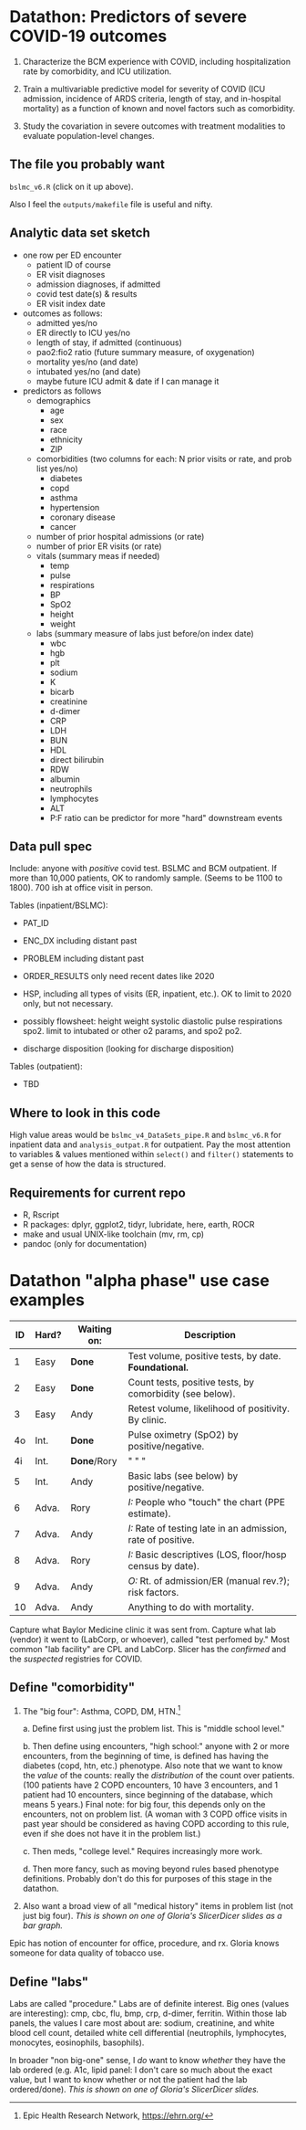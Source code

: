 Datathon: Predictors of severe COVID-19 outcomes
========

1. Characterize the BCM experience with COVID, including
hospitalization rate by comorbidity, and ICU utilization.

2. Train a multivariable predictive model for severity of COVID (ICU
admission, incidence of ARDS criteria, length of stay, and in-hospital
mortality) as a function of known and novel factors such as
comorbidity.

3. Study the covariation in severe outcomes with treatment modalities
to evaluate population-level changes.

The file you probably want
--------

`bslmc_v6.R` (click on it up above).

Also I feel the `outputs/makefile` file is useful and nifty.

Analytic data set sketch
--------

* one row per ED encounter
    * patient ID of course
    * ER visit diagnoses
    * admission diagnoses, if admitted
    * covid test date(s) & results
    * ER visit index date
* outcomes as follows:
    * admitted yes/no
    * ER directly to ICU yes/no
    * length of stay, if admitted (continuous)
    * pao2:fio2 ratio (future summary measure, of oxygenation)
    * mortality yes/no (and date)
    * intubated yes/no (and date)
    * maybe future ICU admit & date if I can manage it
* predictors as follows
    * demographics
        * age
        * sex
        * race
        * ethnicity
        * ZIP
    * comorbidities (two columns for each: N prior visits or rate, and prob list yes/no)
        * diabetes
        * copd
        * asthma
        * hypertension
        * coronary disease
        * cancer
    * number of prior hospital admissions (or rate)
    * number of prior ER visits (or rate)
    * vitals (summary meas if needed)
        * temp
        * pulse
        * respirations
        * BP
        * SpO2
        * height
        * weight
    * labs (summary measure of labs just before/on index date)
        * wbc
        * hgb
        * plt
        * sodium
        * K
        * bicarb
        * creatinine
        * d-dimer
        * CRP
        * LDH
        * BUN
        * HDL
        * direct bilirubin
        * RDW
        * albumin
        * neutrophils
        * lymphocytes
        * ALT
        * P:F ratio can be predictor for more "hard" downstream events

Data pull spec
--------

Include: anyone with *positive* covid test. BSLMC and BCM outpatient.
If more than 10,000 patients, OK to randomly sample. (Seems to be 1100
to 1800). 700 ish at office visit in person.

Tables (inpatient/BSLMC):

- PAT_ID

- ENC_DX including distant past

- PROBLEM including distant past

- ORDER_RESULTS only need recent dates like 2020

- HSP, including all types of visits (ER, inpatient, etc.). OK to
  limit to 2020 only, but not necessary.

- possibly flowsheet: height weight systolic diastolic pulse
  respirations spo2. limit to intubated or other o2 params, and spo2
  po2.

- discharge disposition (looking for discharge disposition)

Tables (outpatient):

- TBD

Where to look in this code
--------

High value areas would be `bslmc_v4_DataSets_pipe.R` and `bslmc_v6.R` for inpatient
data and `analysis_outpat.R` for outpatient. Pay the most attention to
variables & values mentioned within `select()` and `filter()`
statements to get a sense of how the data is structured.

Requirements for current repo
--------

- R, Rscript
- R packages: dplyr, ggplot2, tidyr, lubridate, here, earth, ROCR
- make and usual UNIX-like toolchain (mv, rm, cp)
- pandoc (only for documentation)


Datathon "alpha phase" use case examples
========

|ID| Hard? | Waiting on:   | Description                                                 |
|--|-------|---------------|-------------------------------------------------------------|
|1 | Easy  | **Done**      | Test volume, positive tests, by date. **Foundational.**     |
|2 | Easy  | **Done**      | Count tests, positive tests, by comorbidity (see below).    |
|3 | Easy  | Andy          | Retest volume, likelihood of positivity. By clinic.         |
|4o| Int.  | **Done**      | Pulse oximetry (SpO2) by positive/negative.                 |
|4i| Int.  | **Done**/Rory | " " "                                                       |
|5 | Int.  | Andy          | Basic labs (see below) by positive/negative.                |
|6 | Adva. | Rory          | *I:* People who "touch" the chart (PPE estimate).           |
|7 | Adva. | Andy          | *I:* Rate of testing late in an admission, rate of positive.|
|8 | Adva. | Rory          | *I:* Basic descriptives (LOS, floor/hosp census by date).   |
|9 | Adva. | Andy          | *O:* Rt. of admission/ER (manual rev.?); risk factors.      |
|10| Adva. | Andy          | Anything to do with mortality.                              |

Capture what Baylor Medicine clinic it was sent from. Capture what lab
(vendor) it went to (LabCorp, or whoever), called "test perfomed by."
Most common "lab facility" are CPL and LabCorp. Slicer has the
*confirmed* and the *suspected* registries for COVID.

Define "comorbidity"
--------

1. The "big four": Asthma, COPD, DM, HTN.[^ehrn]

    a. Define first using just the problem list. This is "middle
    school level."

    b. Then define using encounters, "high school:" anyone with 2 or more
    encounters, from the beginning of time, is defined has having the
    diabetes (copd, htn, etc.) phenotype. Also note that we want to
    know the *value* of the counts: really the *distribution* of the
    count over patients. (100 patients have 2 COPD encounters, 10 have
    3 encounters, and 1 patient had 10 encounters, since beginning of
    the database, which means 5 years.) Final note: for big four, this
    depends only on the encounters, not on problem list. (A woman with 3
    COPD office visits in past year should be considered as having
    COPD according to this rule, even if she does not have it in the
    problem list.)

    c. Then meds, "college level." Requires increasingly more work.

    d. Then more fancy, such as moving beyond rules based phenotype
    definitions. Probably don't do this for purposes of this stage in
    the datathon.

2. Also want a broad view of all "medical history" items in problem
list (not just big four). *This is shown on one of Gloria's SlicerDicer
slides as a bar graph.*

Epic has notion of encounter for office, procedure, and rx. Gloria
knows someone for data quality of tobacco use.

Define "labs"
--------

Labs are called "procedure." Labs are of definite interest. Big ones
(values are interesting): cmp, cbc, flu, bmp, crp, d-dimer, ferritin. Within
those lab panels, the values I care most about are: sodium,
creatinine, and white blood cell count, detailed white cell
differential (neutrophils, lymphocytes, monocytes, eosinophils,
basophils).

In broader "non big-one" sense, I *do* want to know *whether* they
have the lab ordered (e.g. A1c, lipid panel: I don't care so much
about the exact value, but I want to know whether or not the patient
had the lab ordered/done). *This is shown on one of Gloria's
SlicerDicer slides.*

[^ehrn]: Epic Health Research Network, https://ehrn.org/
